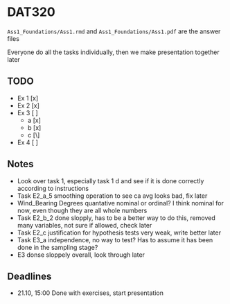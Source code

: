 # DAT320

`Ass1_Foundations/Ass1.rmd` and `Ass1_Foundations/Ass1.pdf` are the answer files

Everyone do all the tasks individually, then we make presentation together later

## TODO

* Ex 1 [x]
* Ex 2 [x]
* Ex 3 [ ]
    - a [x]
    - b [x]
    - c [\\]
* Ex 4 [ ]

## Notes

* Look over task 1, especially task 1 d and see if it is done correctly according to instructions
* Task E2_a_5 smoothing operation to see ca avg looks bad, fix later
* Wind_Bearing Degrees quantative nominal or ordinal? I think nominal for now, even though they are all whole numbers
* Task E2_b_2 done slopply, has to be a better way to do this, removed many variables, not sure if allowed, check later
* Task E2_c justification for hypothesis tests very weak, write better later
* Task E3_a independence, no way to test? Has to assume it has been done in the sampling stage?
* E3 donse sloppely overall, look through later


## Deadlines

* 21.10, 15:00 Done with exercises, start presentation
